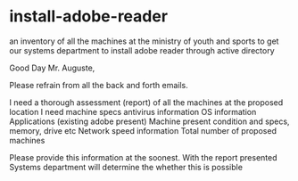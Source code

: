 # install-adobe-reader
an inventory of all the machines at the ministry of youth and sports to get our systems department to install adobe reader through active directory


Good Day Mr. Auguste,

Please refrain from all the back and forth emails.

I need a thorough assessment (report) of all the machines at the proposed location
I need machine specs
antivirus information
OS information
Applications (existing adobe present)
Machine present condition and specs, memory, drive etc
Network speed information
Total number of proposed machines

Please provide this information at the soonest. With the report presented Systems department will determine the whether this is possible